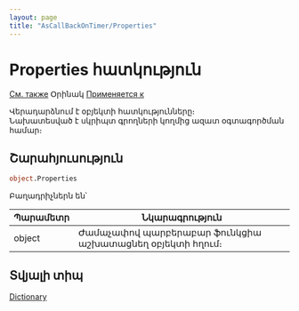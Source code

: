 ```yaml
---
layout: page
title: "AsCallBackOnTimer/Properties"
---
```



# Properties հատկություն

[См. также](../AsCallBackOnTimer.md) Օրինակ [Применяется к](../AsCallBackOnTimer.md)

Վերադարձնում է օբյեկտի հատկությունները։  
Նախատեսված է սկրիպտ գրողների կողմից ազատ օգտագործման համար։

## Շարահյուսություն

``` vb
object.Properties
```

Բաղադրիչներն են՝

| Պարամետր | Նկարագրություն |
|--|--|
| object | Ժամաչափով պարբերաբար ֆունկցիա աշխատացնեղ օբյեկտի հղում։|


## Տվյալի տիպ

[Dictionary](../Dictionary.md)
 
